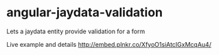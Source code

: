 angular-jaydata-validation
==========================

Lets a jaydata entity provide validation for a form

Live example and details http://embed.plnkr.co/XfyoO1siAtcIGxMcqAu4/
